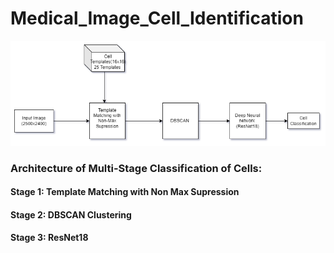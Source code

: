# Medical_Image_Cell_Identification

![Block Diagram](./Images/Architecture_Block.png)

### Architecture of Multi-Stage Classification of Cells:

#### Stage 1: Template Matching with Non Max Supression

#### Stage 2: DBSCAN Clustering 

#### Stage 3: ResNet18 
